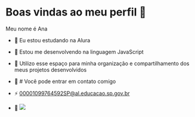 # Boas vindas ao meu perfil 👋

Meu nome é Ana 

- 🔭 Eu estou estudando na Alura 
- 🌱 Estou me desenvolvendo na linguagem JavaScript
- 👯 Utilizo esse espaço para minha organização e compartilhamento dos meus projetos desenvolvidos

- 🌻 # Você pode entrar em contato comigo 

- ⚡ 00001099764592SP@al.educacao.sp.gov.br

- 🌙 ![]([https://upload.wikimedia.org/wikipedia/commons/thumb/e/ea/Van_Gogh_-_Starry_Night_-_Google_Art_Project.jpg/300px-Van_Gogh_-_Starry_Night_-_Google_Art_Project.jpg)

